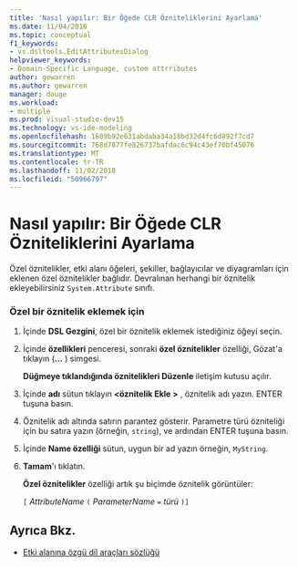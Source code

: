 ```yaml
---
title: 'Nasıl yapılır: Bir Öğede CLR Özniteliklerini Ayarlama'
ms.date: 11/04/2016
ms.topic: conceptual
f1_keywords:
- vs.dsltools.EditAttributesDialog
helpviewer_keywords:
- Domain-Specific Language, custom attrributes
author: gewarren
ms.author: gewarren
manager: douge
ms.workload:
- multiple
ms.prod: visual-studio-dev15
ms.technology: vs-ide-modeling
ms.openlocfilehash: 1609b92e631abdaba34a18bd32d4fc6d892f7cd7
ms.sourcegitcommit: 768d7877fe826737bafdac6c94c43ef70bf45076
ms.translationtype: MT
ms.contentlocale: tr-TR
ms.lasthandoff: 11/02/2018
ms.locfileid: "50966797"
---
```

# <a name="how-to-set-clr-attributes-on-an-element"></a>Nasıl yapılır: Bir Öğede CLR Özniteliklerini Ayarlama
Özel öznitelikler, etki alanı öğeleri, şekiller, bağlayıcılar ve diyagramları için eklenen özel öznitelikler bağlıdır. Devralınan herhangi bir öznitelik ekleyebilirsiniz `System.Attribute` sınıfı.

### <a name="to-add-a-custom-attribute"></a>Özel bir öznitelik eklemek için

1.  İçinde **DSL Gezgini**, özel bir öznitelik eklemek istediğiniz öğeyi seçin.

2.  İçinde **özellikleri** penceresi, sonraki **özel öznitelikler** özelliği, Gözat'a tıklayın (**...** ) simgesi.

     **Düğmeye tıklandığında öznitelikleri Düzenle** iletişim kutusu açılır.

3.  İçinde **adı** sütun tıklayın  **\<öznitelik Ekle >** , öznitelik adı yazın. ENTER tuşuna basın.

4.  Öznitelik adı altında satırın parantez gösterir. Parametre türü özniteliği için bu satıra yazın (örneğin, `string`), ve ardından ENTER tuşuna basın.

5.  İçinde **Name özelliği** sütun, uygun bir ad yazın örneğin, `MyString`.

6.  **Tamam**'ı tıklatın.

     **Özel öznitelikler** özelliği artık şu biçimde öznitelik görüntüler:

     `[` *AttributeName* `(` *ParameterName* `=` *türü* `)]`

## <a name="see-also"></a>Ayrıca Bkz.

- [Etki alanına özgü dil araçları sözlüğü](https://msdn.microsoft.com/ca5e84cb-a315-465c-be24-76aa3df276aa)